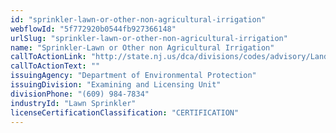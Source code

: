 ```yaml
---
id: "sprinkler-lawn-or-other-non-agricultural-irrigation"
webflowId: "5f772920b0544fb927366148"
urlSlug: "sprinkler-lawn-or-other-non-agricultural-irrigation"
name: "Sprinkler-Lawn or Other non Agricultural Irrigation"
callToActionLink: "http://state.nj.us/dca/divisions/codes/advisory/Landscp_Irr_Cont.html"
callToActionText: ""
issuingAgency: "Department of Environmental Protection"
issuingDivision: "Examining and Licensing Unit"
divisionPhone: "(609) 984-7834"
industryId: "Lawn Sprinkler"
licenseCertificationClassification: "CERTIFICATION"
---
```

